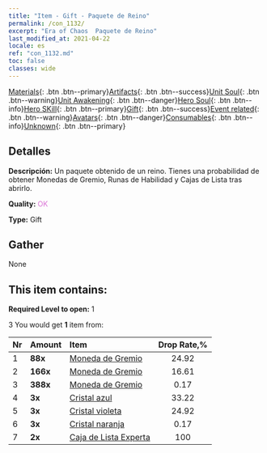 ```yaml
---
title: "Item - Gift - Paquete de Reino"
permalink: /con_1132/
excerpt: "Era of Chaos  Paquete de Reino"
last_modified_at: 2021-04-22
locale: es
ref: "con_1132.md"
toc: false
classes: wide
---
```

 [Materials](/ItemsES/){: .btn .btn--primary}[Artifacts](/ItemsES/Artifacts/){: .btn .btn--success}[Unit Soul](/ItemsES/UnitSoul/){: .btn .btn--warning}[Unit Awakening](/ItemsES/UnitAwakening/){: .btn .btn--danger}[Hero Soul](/ItemsES/HeroSoul/){: .btn .btn--info}[Hero SKill](/ItemsES/HeroSkill/){: .btn .btn--primary}[Gift](/ItemsES/Gift/){: .btn .btn--success}[Event related](/ItemsES/Events/){: .btn .btn--warning}[Avatars](/ItemsES/Avatars/){: .btn .btn--danger}[Consumables](/ItemsES/Consumables/){: .btn .btn--info}[Unknown](/ItemsES/Unknown/){: .btn .btn--primary}

## Detalles
 **Descripción:** Un paquete obtenido de un reino. Tienes una probabilidad de obtener Monedas de Gremio, Runas de Habilidad y Cajas de Lista tras abrirlo.

 **Quality:** <span style="color: #DA70D6">OK</span>

 **Type:** Gift

## Gather

  None

## This item contains:

 **Required Level to open:** 1

 3 You would get **1** item  from:

  | Nr | Amount |     Item    | Drop Rate,% |
  |:---|:-------|:------------|:---------:|
  | 1 |  **88x** | [Moneda de Gremio](/es/Items/con_896/) | 24.92 | 
  | 2 |  **166x** | [Moneda de Gremio](/es/Items/con_896/) | 16.61 | 
  | 3 |  **388x** | [Moneda de Gremio](/es/Items/con_896/) | 0.17 | 
  | 4 |  **3x** | [Cristal azul](/es/Items/con_716/) | 33.22 | 
  | 5 |  **3x** | [Cristal violeta](/es/Items/con_720/) | 24.92 | 
  | 6 |  **3x** | [Cristal naranja](/es/Items/con_730/) | 0.17 | 
  | 7 |  **2x** | [Caja de Lista Experta](/es/Items/con_760/) | 100 | 
